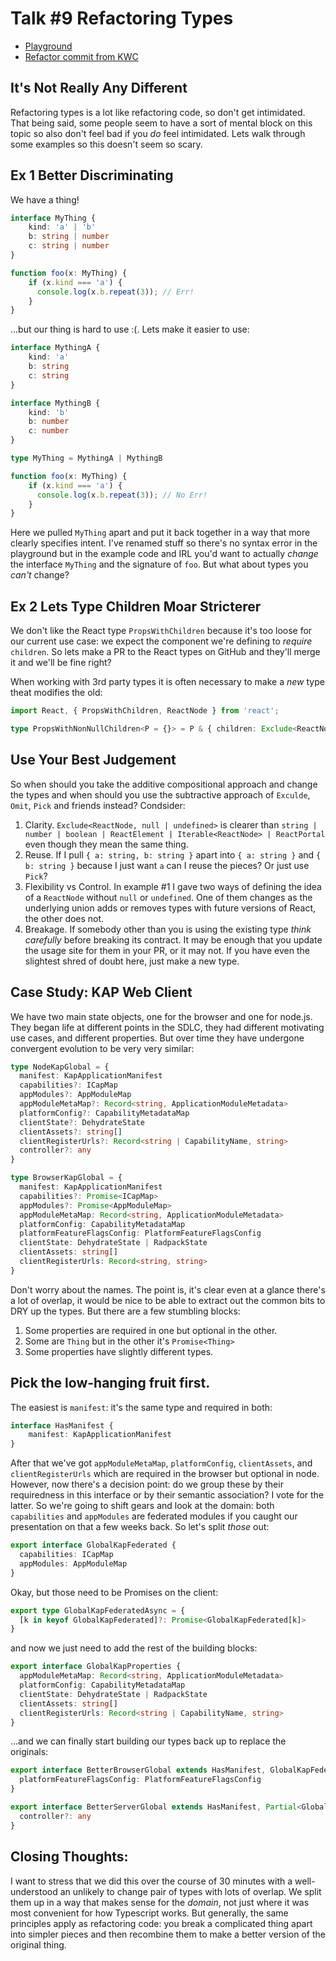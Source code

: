 # Talk \#9 Refactoring Types

* [Playground](https://www.typescriptlang.org/play/?#code/JYWwDg9gTgLgBAJQKYEMDGMA0cDecAKUEYAzgOrAwAWAwlcADYAmUSAdtsujAHIRNI4AXzgAzIiDgByVtykBuAFCLgbGEiij0ggLIBPACr02Ac1yK4luAGtVTAFzSUUuAB9pAIykWrHxyRgoVTN3NgBXEA8NH0s0f0DgtzhwyOihZVEwtgxgCDYxCAgACgAPR30jYIBKcys4YFE4UoA6WzYmOABebqcpGpwYqzQ8kggGJGaGCBMWj2bWMFQYIoBmKqr5OAB6LbgAUSgoAEJB9PSVNQ0tNF09amCAQVqrNodewb84AKDTQbivhK-c6qdSabRwfT3UwAIWellejikXg+jhSUSgf1REXRinOMD0iwhemhSBgoMqpi6RKhJie7khxhM0IyWRyeQKEAATKVysTSeTGf1Bg0miVWnYuj0pM4hXVYiMxhMpjMxXMFktVutNjs4Hx9ocTqdccp8YTCMRyJQqHw2DwwgwGHRGCx2AAefBUnBCAB8VI9ADJcHA0PRmKw2I49iU0AwwgJXVwMHwBNhwg6klkBKJVEgmL7zkA)
* [Refactor commit from KWC](https://github.com/krogertechnology/kap-web-client/pull/1404)

## It's Not Really Any Different

Refactoring types is a lot like refactoring code, so don't get intimidated. That being said, some people seem to have a
sort of mental block on this topic so also don't feel bad if you *do* feel intimidated. Lets walk through some examples
so this doesn't seem so scary.

## Ex 1 Better Discriminating

We have a thing!

```typescript
interface MyThing {
    kind: 'a' | 'b'
    b: string | number
    c: string | number
}

function foo(x: MyThing) {
    if (x.kind === 'a') {
      console.log(x.b.repeat(3)); // Err!
    }
}
```

...but our thing is hard to use :(. Lets make it easier to use:

```typescript
interface MythingA {
    kind: 'a'
    b: string
    c: string
}

interface MythingB {
    kind: 'b'
    b: number
    c: number
}

type MyThing = MythingA | MythingB

function foo(x: MyThing) {
    if (x.kind === 'a') {
      console.log(x.b.repeat(3)); // No Err!
    }
}
```

Here we pulled `MyThing` apart and put it back together in a way that more clearly specifies intent. I've renamed stuff
so there's no syntax error in the playground but in the example code and IRL you'd want to actually *change* the
interface `MyThing` and the signature of `foo`. But what about types you *can't* change?


## Ex 2 Lets Type Children Moar Stricterer

We don't like the React type `PropsWithChildren` because it's too loose for our current use case: we expect the
component we're defining to *require* `children`. So lets make a PR to the React types on GitHub and they'll merge it
and we'll be fine right?

When working with 3rd party types it is often necessary to make a *new* type theat modifies the old:

```typescript
import React, { PropsWithChildren, ReactNode } from 'react';

type PropsWithNonNullChildren<P = {}> = P & { children: Exclude<ReactNode, null | undefined> }
```

## Use Your Best Judgement

So when should you take the additive compositional approach and change the types and when should you use the subtractive approach of `Exculde`, `Omit`, `Pick` and friends instead? Condsider:

1. Clarity. `Exclude<ReactNode, null | undefined>` is clearer than `string | number | boolean | ReactElement | Iterable<ReactNode> | ReactPortal` even though they mean the same thing.
2. Reuse. If I pull `{ a: string, b: string }` apart into `{ a: string }` and `{ b: string }` because I just want `a` can I reuse the pieces? Or just use `Pick`?
3. Flexibility vs Control. In example #1 I gave two ways of defining the idea of a `ReactNode` without `null` or
   `undefined`. One of them changes as the underlying union adds or removes types with future versions of React, the
   other does not.
4. Breakage. If somebody other than you is using the existing type *think carefully* before breaking its contract. It
   may be enough that you update the usage site for them in your PR, or it may not. If you have even the slightest shred
   of doubt here, just make a new type.

## Case Study: KAP Web Client

We have two main state objects, one for the browser and one for node.js. They began life at different points in the
SDLC, they had different motivating use cases, and different properties. But over time they have undergone convergent
evolution to be very very similar:

```typescript
type NodeKapGlobal = {
  manifest: KapApplicationManifest
  capabilities?: ICapMap
  appModules?: AppModuleMap
  appModuleMetaMap?: Record<string, ApplicationModuleMetadata>
  platformConfig?: CapabilityMetadataMap
  clientState?: DehydrateState
  clientAssets?: string[]
  clientRegisterUrls?: Record<string | CapabilityName, string>
  controller?: any
}

type BrowserKapGlobal = {
  manifest: KapApplicationManifest
  capabilities?: Promise<ICapMap>
  appModules?: Promise<AppModuleMap>
  appModuleMetaMap: Record<string, ApplicationModuleMetadata>
  platformConfig: CapabilityMetadataMap
  platformFeatureFlagsConfig: PlatformFeatureFlagsConfig
  clientState: DehydrateState | RadpackState
  clientAssets: string[]
  clientRegisterUrls: Record<string, string>
}
```

Don't worry about the names. The point is, it's clear even at a glance there's a lot of overlap, it would be nice to be
able to extract out the common bits to DRY up the types. But there are a few stumbling blocks:

1. Some properties are required in one but optional in the other.
2. Some are `Thing` but in the other it's `Promise<Thing>`
3. Some properties have slightly different types.

## Pick the low-hanging fruit first.

The easiest is `manifest`: it's the same type and required in both:

```typescript
interface HasManifest {
    manifest: KapApplicationManifest
}
```

After that we've got `appModuleMetaMap`, `platformConfig`, `clientAssets`, and `clientRegisterUrls` which are required in the browser but optional in node. However, now there's a decision point: do we group these by their requiredness in this interface or by their semantic association? I vote for the latter. So we're going to shift gears and look at the domain: both `capabilities` and `appModules` are federated modules if you caught our presentation on that a few weeks back. So let's split *those* out:

```typescript
export interface GlobalKapFederated {
  capabilities: ICapMap
  appModules: AppModuleMap
}
```

Okay, but those need to be Promises on the client:

```typescript
export type GlobalKapFederatedAsync = {
  [k in keyof GlobalKapFederated]?: Promise<GlobalKapFederated[k]>
}
```

and now we just need to add the rest of the building blocks:

```typescript
export interface GlobalKapProperties {
  appModuleMetaMap: Record<string, ApplicationModuleMetadata>
  platformConfig: CapabilityMetadataMap
  clientState: DehydrateState | RadpackState
  clientAssets: string[]
  clientRegisterUrls: Record<string | CapabilityName, string>
}
```

...and we can finally start building our types back up to replace the originals:

```typescript
export interface BetterBrowserGlobal extends HasManifest, GlobalKapFederatedAsync, GlobalKapProperties {
  platformFeatureFlagsConfig: PlatformFeatureFlagsConfig
}

export interface BetterServerGlobal extends HasManifest, Partial<GlobalKapFederated>, Partial<GlobalKapProperties> {
  controller?: any
}
```

## Closing Thoughts:

I want to stress that we did this over the course of 30 minutes with a well-understood an unlikely to change pair of types with lots of overlap. We split them up in a way that makes sense for the *domain*, not just where it was most convenient for how Typescript works. But generally, the same principles apply as refactoring code: you break a complicated thing apart into simpler pieces and then recombine them to make a better version of the original thing.
